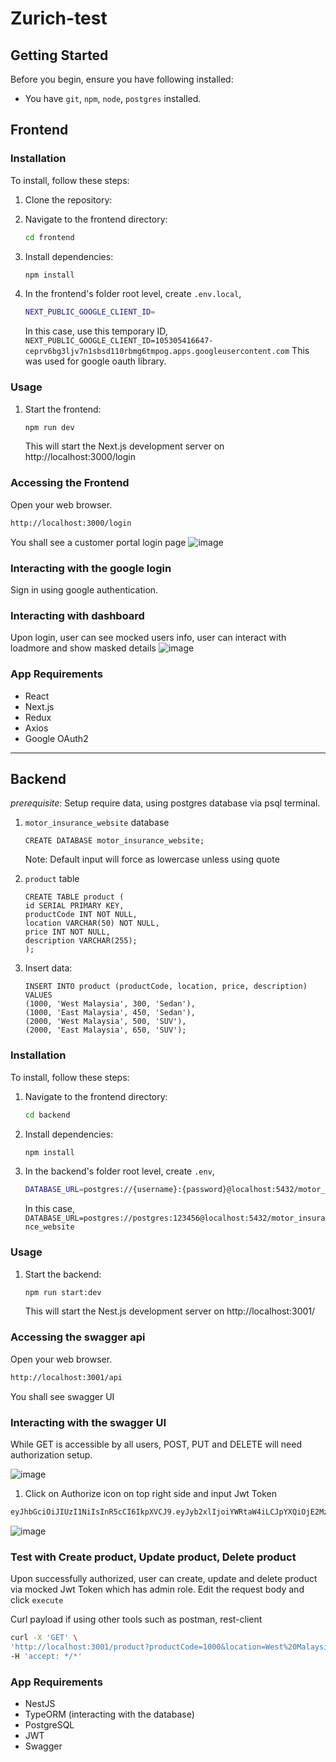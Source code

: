 # Zurich-test

## Getting Started

Before you begin, ensure you have following installed:

-   You have `git`, `npm`, `node`, `postgres` installed.

## Frontend

### Installation

To install, follow these steps:

1. Clone the repository:
2. Navigate to the frontend directory:

    ```sh
    cd frontend
    ```

3. Install dependencies:
    ```sh
    npm install
    ```
4. In the frontend's folder root level, create `.env.local`,

    ```sh
    NEXT_PUBLIC_GOOGLE_CLIENT_ID=
    ```

    In this case, use this temporary ID, `NEXT_PUBLIC_GOOGLE_CLIENT_ID=105305416647-ceprv6bg3ljv7n1sbsd110rbmg6tmpog.apps.googleusercontent.com`
    This was used for google oauth library.

### Usage

1. Start the frontend:

    ```sh
    npm run dev
    ```

    This will start the Next.js development server on http://localhost:3000/login

### Accessing the Frontend

Open your web browser.

```sh
http://localhost:3000/login
```

You shall see a customer portal login page
![image](https://github.com/user-attachments/assets/7dcda7c8-3989-4184-9773-b52ac5adcdef)

### Interacting with the google login

Sign in using google authentication.

### Interacting with dashboard

Upon login, user can see mocked users info, user can interact with loadmore and show masked details
![image](https://github.com/user-attachments/assets/c526cbb3-52cd-42f7-9fba-377f0e493121)

### App Requirements

-   React
-   Next.js
-   Redux
-   Axios
-   Google OAuth2

---

## Backend

_prerequisite_: Setup require data, using postgres database via psql terminal.

1. `motor_insurance_website` database

    ```
    CREATE DATABASE motor_insurance_website;
    ```

    Note: Default input will force as lowercase unless using quote

2. `product` table
    ```
    CREATE TABLE product (
    id SERIAL PRIMARY KEY,
    productCode INT NOT NULL,
    location VARCHAR(50) NOT NULL,
    price INT NOT NULL,
    description VARCHAR(255);
    );
    ```
3. Insert data:
    ```
    INSERT INTO product (productCode, location, price, description) VALUES
    (1000, 'West Malaysia', 300, 'Sedan'),
    (1000, 'East Malaysia', 450, 'Sedan'),
    (2000, 'West Malaysia', 500, 'SUV'),
    (2000, 'East Malaysia', 650, 'SUV');
    ```

### Installation

To install, follow these steps:

1. Navigate to the frontend directory:

    ```sh
    cd backend
    ```

2. Install dependencies:
    ```sh
    npm install
    ```
3. In the backend's folder root level, create `.env`,

    ```sh
    DATABASE_URL=postgres://{username}:{password}@localhost:5432/motor_insurance_website
    ```

    In this case, `DATABASE_URL=postgres://postgres:123456@localhost:5432/motor_insurance_website`

### Usage

1. Start the backend:

    ```sh
    npm run start:dev
    ```

    This will start the Nest.js development server on http://localhost:3001/

### Accessing the swagger api

Open your web browser.

```sh
http://localhost:3001/api
```

You shall see swagger UI

### Interacting with the swagger UI

While GET is accessible by all users,
POST, PUT and DELETE will need authorization setup.

![image](https://github.com/user-attachments/assets/120a4472-381e-446a-b259-91a2d4dadd37)

1. Click on Authorize icon on top right side and input Jwt Token

```sh
eyJhbGciOiJIUzI1NiIsInR5cCI6IkpXVCJ9.eyJyb2xlIjoiYWRtaW4iLCJpYXQiOjE2MzMwMzA3NjcsImV4cCI6MTYzMzAzNDE2N30.P2d3yWpWoAkOCtMO02-pRm9bWs7zkN61pttH5pXWv2g
```

![image](https://github.com/user-attachments/assets/b7ffb2a4-9404-4701-8ba2-6fdb1a0af359)

### Test with Create product, Update product, Delete product

Upon successfully authorized, user can create, update and delete product via mocked Jwt Token which has admin role.
Edit the request body and click `execute`

Curl payload if using other tools such as postman, rest-client

```sh
curl -X 'GET' \
'http://localhost:3001/product?productCode=1000&location=West%20Malaysia' \
-H 'accept: */*'
```

### App Requirements

-   NestJS
-   TypeORM (interacting with the database)
-   PostgreSQL
-   JWT
-   Swagger
